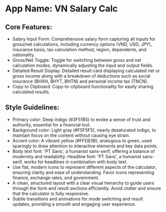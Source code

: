 # **App Name**: VN Salary Calc

## Core Features:

- Salary Input Form: Comprehensive salary form capturing all inputs for gross/net calculations, including currency options (VND, USD, JPY), insurance basis, tax calculation method, region, dependents, and nationality.
- Gross/Net Toggle: Toggle for switching between gross and net calculation modes, dynamically adjusting the input and output fields.
- Detailed Result Display: Detailed result card displaying calculated net or gross income along with a breakdown of deductions such as social insurance (BHXH, BHYT, BHTN) and personal income tax (TNCN).
- Copy to Clipboard: Copy-to-clipboard functionality for easily sharing calculated results.

## Style Guidelines:

- Primary color: Deep indigo (#3F51B5) to evoke a sense of trust and authority, essential for a financial tool.
- Background color: Light gray (#F5F5F5), nearly desaturated indigo, to maintain focus on the content without causing eye strain. 
- Accent color: A vibrant yellow (#FFEB3B), analogous to green, used sparingly to draw attention to interactive elements and key data points. 
- Body text font: 'PT Sans', a humanist sans-serif, offering a balance of modernity and readability. 
Headline font: 'PT Sans', a humanist sans-serif, works for headlines in combination with body text. 
- Use flat, modern icons to represent different aspects of the calculator, ensuring clarity and ease of understanding. Favor icons representing finance, exchange rates, and government. 
- A clean, structured layout with a clear visual hierarchy to guide users through the form and result sections efficiently. Avoid clutter and ensure that the calculator is fully responsive.
- Subtle transitions and animations for mode switching and result updates, providing a smooth and engaging user experience.